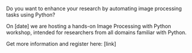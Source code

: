 Do you want to enhance your research by automating image processing tasks using Python?

On [date] we are hosting a hands-on Image Processing with Python workshop, intended for researchers from all domains familiar with Python.

Get more information and register here: [link]
